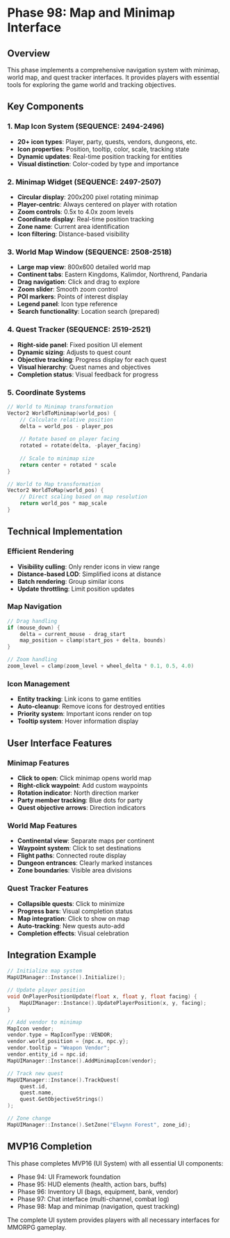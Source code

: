 # Phase 98: Map and Minimap Interface

## Overview
This phase implements a comprehensive navigation system with minimap, world map, and quest tracker interfaces. It provides players with essential tools for exploring the game world and tracking objectives.

## Key Components

### 1. Map Icon System (SEQUENCE: 2494-2496)
- **20+ icon types**: Player, party, quests, vendors, dungeons, etc.
- **Icon properties**: Position, tooltip, color, scale, tracking state
- **Dynamic updates**: Real-time position tracking for entities
- **Visual distinction**: Color-coded by type and importance

### 2. Minimap Widget (SEQUENCE: 2497-2507)
- **Circular display**: 200x200 pixel rotating minimap
- **Player-centric**: Always centered on player with rotation
- **Zoom controls**: 0.5x to 4.0x zoom levels
- **Coordinate display**: Real-time position tracking
- **Zone name**: Current area identification
- **Icon filtering**: Distance-based visibility

### 3. World Map Window (SEQUENCE: 2508-2518)
- **Large map view**: 800x600 detailed world map
- **Continent tabs**: Eastern Kingdoms, Kalimdor, Northrend, Pandaria
- **Drag navigation**: Click and drag to explore
- **Zoom slider**: Smooth zoom control
- **POI markers**: Points of interest display
- **Legend panel**: Icon type reference
- **Search functionality**: Location search (prepared)

### 4. Quest Tracker (SEQUENCE: 2519-2521)
- **Right-side panel**: Fixed position UI element
- **Dynamic sizing**: Adjusts to quest count
- **Objective tracking**: Progress display for each quest
- **Visual hierarchy**: Quest names and objectives
- **Completion status**: Visual feedback for progress

### 5. Coordinate Systems
```cpp
// World to Minimap transformation
Vector2 WorldToMinimap(world_pos) {
    // Calculate relative position
    delta = world_pos - player_pos
    
    // Rotate based on player facing
    rotated = rotate(delta, -player_facing)
    
    // Scale to minimap size
    return center + rotated * scale
}

// World to Map transformation
Vector2 WorldToMap(world_pos) {
    // Direct scaling based on map resolution
    return world_pos * map_scale
}
```

## Technical Implementation

### Efficient Rendering
- **Visibility culling**: Only render icons in view range
- **Distance-based LOD**: Simplified icons at distance
- **Batch rendering**: Group similar icons
- **Update throttling**: Limit position updates

### Map Navigation
```cpp
// Drag handling
if (mouse_down) {
    delta = current_mouse - drag_start
    map_position = clamp(start_pos + delta, bounds)
}

// Zoom handling
zoom_level = clamp(zoom_level + wheel_delta * 0.1, 0.5, 4.0)
```

### Icon Management
- **Entity tracking**: Link icons to game entities
- **Auto-cleanup**: Remove icons for destroyed entities
- **Priority system**: Important icons render on top
- **Tooltip system**: Hover information display

## User Interface Features

### Minimap Features
- **Click to open**: Click minimap opens world map
- **Right-click waypoint**: Add custom waypoints
- **Rotation indicator**: North direction marker
- **Party member tracking**: Blue dots for party
- **Quest objective arrows**: Direction indicators

### World Map Features
- **Continental view**: Separate maps per continent
- **Waypoint system**: Click to set destinations
- **Flight paths**: Connected route display
- **Dungeon entrances**: Clearly marked instances
- **Zone boundaries**: Visible area divisions

### Quest Tracker Features
- **Collapsible quests**: Click to minimize
- **Progress bars**: Visual completion status
- **Map integration**: Click to show on map
- **Auto-tracking**: New quests auto-add
- **Completion effects**: Visual celebration

## Integration Example
```cpp
// Initialize map system
MapUIManager::Instance().Initialize();

// Update player position
void OnPlayerPositionUpdate(float x, float y, float facing) {
    MapUIManager::Instance().UpdatePlayerPosition(x, y, facing);
}

// Add vendor to minimap
MapIcon vendor;
vendor.type = MapIconType::VENDOR;
vendor.world_position = {npc.x, npc.y};
vendor.tooltip = "Weapon Vendor";
vendor.entity_id = npc.id;
MapUIManager::Instance().AddMinimapIcon(vendor);

// Track new quest
MapUIManager::Instance().TrackQuest(
    quest.id,
    quest.name,
    quest.GetObjectiveStrings()
);

// Zone change
MapUIManager::Instance().SetZone("Elwynn Forest", zone_id);
```

## MVP16 Completion

This phase completes MVP16 (UI System) with all essential UI components:
- Phase 94: UI Framework foundation
- Phase 95: HUD elements (health, action bars, buffs)
- Phase 96: Inventory UI (bags, equipment, bank, vendor)
- Phase 97: Chat interface (multi-channel, combat log)
- Phase 98: Map and minimap (navigation, quest tracking)

The complete UI system provides players with all necessary interfaces for MMORPG gameplay.